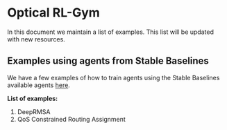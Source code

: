 # Optical RL-Gym

In this document we maintain a list of examples. This list will be updated with new resources.

## Examples using agents from Stable Baselines

We have a few examples of how to train agents using the Stable Baselines available agents [here](./stable_baselines/).

**List of examples:**

1. DeepRMSA
2. QoS Constrained Routing Assignment
